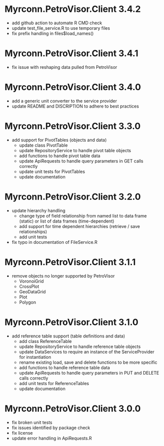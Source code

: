 # Myrconn.PetroVisor.Client 3.4.2

* add github action to automate R CMD check
* update test_file_service.R to use temporary files
* fix prefix handling in files$load_names()

# Myrconn.PetroVisor.Client 3.4.1

* fix issue with reshaping data pulled from PetroVisor

# Myrconn.PetroVisor.Client 3.4.0

* add a generic unit converter to the service provider
* update README and DISCRIPTION to adhere to best practices

# Myrconn.PetroVisor.Client 3.3.0

* add support for PivotTables (objects and data)
  * update class PivotTable
  * update RepositoryService to handle pivot table objects
  * add functions to handle pivot table data
  * update ApiRequests to handle query parameters in GET calls correctly
  * update unit tests for PivotTables
  * update documentation

# Myrconn.PetroVisor.Client 3.2.0

* update hierarchy handling
  * change type of field relationship from named list to data frame (static) or
  list of data frames (time-dependent)
  * add support for time dependent hierarchies (retrieve / save relationships)
  * add unit tests
* fix typo in documentation of FileService.R

# Myrconn.PetroVisor.Client 3.1.1

* remove objects no longer supported by PetroVisor
  * VoronoiGrid
  * CrossPlot
  * GeoDataGrid
  * Plot
  * Polygon

# Myrconn.PetroVisor.Client 3.1.0

* add reference table support (table definitions and data)
  * add class ReferenceTable
  * update RepositoryService to handle reference table objects
  * update DataServices to require an instance of the ServiceProvider for instantiation
  * rename existing load, save and delete functions to be more specific
  * add functions to handle reference table data
  * update ApiRequests to handle query parameters in PUT and DELETE calls correctly
  * add unit tests for ReferenceTables
  * update documentation

# Myrconn.PetroVisor.Client 3.0.0

* fix broken unit tests
* fix issues identified by package check
* fix license
* update error handling in ApiRequests.R
